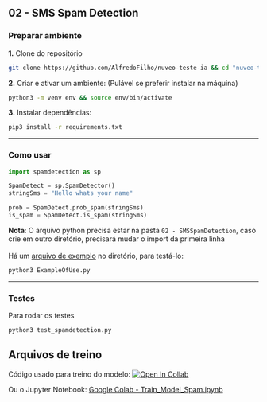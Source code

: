 ## 02 - SMS Spam Detection

### Preparar ambiente

**1.** Clone do repositório
```bash
git clone https://github.com/AlfredoFilho/nuveo-teste-ia && cd "nuveo-teste-ia/02 - SMSSpamDetection"
```

**2.** Criar e ativar um ambiente: (Pulável se preferir instalar na máquina)
```bash
python3 -m venv env && source env/bin/activate
```

**3.** Instalar dependências:
```bash
pip3 install -r requirements.txt
```
<hr>

### Como usar
```python
import spamdetection as sp

SpamDetect = sp.SpamDetector()
stringSms = "Hello whats your name"

prob = SpamDetect.prob_spam(stringSms)
is_spam = SpamDetect.is_spam(stringSms)
```
**Nota**:
O arquivo python precisa estar na pasta `02 - SMSSpamDetection`, caso crie em outro diretório, precisará mudar o import da primeira linha
<br><br>Há um [arquivo de exemplo](https://github.com/AlfredoFilho/nuveo-teste-ia/blob/main/02%20-%20SMSSpamDetection/ExampleOfUse.py) no diretório, para testá-lo:
```bash
python3 ExampleOfUse.py
```
<hr>

### Testes
Para rodar os testes
```bash
python3 test_spamdetection.py
```

## Arquivos de treino
Código usado para treino do modelo: [![Open In Collab](https://colab.research.google.com/assets/colab-badge.svg)](https://colab.research.google.com/drive/130poRnYzaHV1JJId7acQZ15F_qBAYBTY?usp=sharing)

Ou o Jupyter Notebook: [Google Colab - Train_Model_Spam.ipynb](https://github.com/AlfredoFilho/nuveo-teste-ia/blob/main/02%20-%20SMSSpamDetection/Google%20Colab%20-%20Train_Model_Spam.ipynb)
